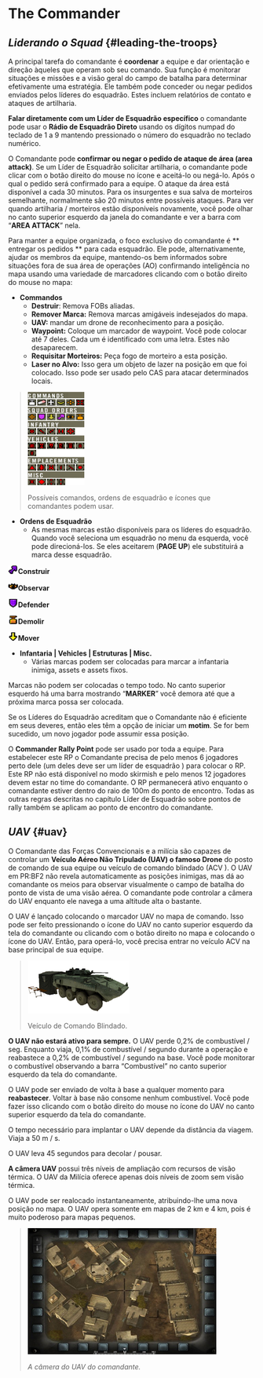 # The Commander

## _Liderando o Squad_ {#leading-the-troops}

A principal tarefa do comandante é **coordenar** a equipe e dar orientação e direção àqueles que operam sob seu comando. Sua função é monitorar situações e missões e a visão geral do campo de batalha para determinar efetivamente uma estratégia. Ele também pode conceder ou negar pedidos enviados pelos líderes do esquadrão. Estes incluem relatórios de contato e ataques de artilharia.

**Falar diretamente com um Líder de Esquadrão específico** o comandante pode usar o **Rádio de Esquadrão Direto** usando os dígitos numpad do teclado de 1 a 9 mantendo pressionado o número do esquadrão no teclado numérico.

O Comandante pode **confirmar ou negar o pedido de ataque de área \(area attack\)**. Se um Líder de Esquadrão solicitar artilharia, o comandante pode clicar com o botão direito do mouse no ícone e aceitá-lo ou negá-lo. Após o qual o pedido será confirmado para a equipe. O ataque da área está disponível a cada 30 minutos. Para os insurgentes e sua salva de morteiros semelhante, normalmente são 20 minutos entre possíveis ataques. Para ver quando artilharia / morteiros estão disponíveis novamente, você pode olhar no canto superior esquerdo da janela do comandante e ver a barra com “**AREA ATTACK**” nela.

Para manter a equipe organizada, o foco exclusivo do comandante é ** entregar os pedidos ** para cada esquadrão. Ele pode, alternativamente, ajudar os membros da equipe, mantendo-os bem informados sobre situações fora de sua área de operações \(AO\) confirmando inteligência no mapa usando uma variedade de marcadores clicando com o botão direito do mouse no mapa:

* **Commandos**
  * **Destruir**: Remova FOBs aliadas.
  * **Remover Marca:** Remova marcas amigáveis indesejados do mapa.
  * **UAV:** mandar um drone de reconhecimento para a posição.
  * **Waypoint:** Coloque um marcador de waypoint. Você pode colocar até 7 deles. Cada um é identificado com uma letra. Estes não desaparecem.
  * **Requisitar Morteiros:** Peça fogo de morteiro a esta posição.
  * **Laser no Alvo:** Isso gera um objeto de lazer na posição em que foi colocado. Isso pode ser usado pelo CAS para atacar determinados locais.

> ![](../assets/commands.png)
>
> Possíveis comandos, ordens de esquadrão e ícones que comandantes podem usar.

* **Ordens de Esquadrão**
  * As mesmas marcas estão disponíveis para os líderes do esquadrão. Quando você seleciona um esquadrão no menu da esquerda, você pode direcioná-los. Se eles aceitarem \(**PAGE UP**\) ele substituirá a marca desse esquadrão.

![](../assets/build.png)**Construir** 

![](../assets/observe.png)**Observar**

![](../assets/defendmarker.png)**Defender** 

![](../assets/demolish.png)**Demolir** 

![](../assets/move.png)**Mover**

* **Infantaria \| Vehicles \| Estruturas \| Misc.**
  * Várias marcas podem ser colocadas para marcar a infantaria inimiga, assets e assets fixos.

Marcas não podem ser colocadas o tempo todo. No canto superior esquerdo há uma barra mostrando “**MARKER**” você demora até que a próxima marca possa ser colocada.

Se os Líderes do Esquadrão acreditam que o Comandante não é eficiente em seus deveres, então eles têm a opção de iniciar um **motim**. Se for bem sucedido, um novo jogador pode assumir essa posição.

O **Commander Rally Point** pode ser usado por toda a equipe. Para estabelecer este RP o Comandante precisa de pelo menos 6 jogadores perto dele \(um deles deve ser um líder de esquadrão \) para colocar o RP. Este RP não está disponível no modo skirmish e pelo menos 12 jogadores devem estar no time do comandante. O RP permanecerá ativo enquanto o comandante estiver dentro do raio de 100m do ponto de encontro. Todas as outras regras descritas no capítulo Líder de Esquadrão sobre pontos de rally também se aplicam ao ponto de encontro do comandante.

## _UAV_ {#uav}

O Comandante das Forças Convencionais e a milícia são capazes de controlar um **Veículo Aéreo Não Tripulado \(UAV\) o famoso Drone** do posto de comando de sua equipe ou veículo de comando blindado \(ACV \). O UAV em PR:BF2 não revela automaticamente as posições inimigas, mas dá ao comandante os meios para observar visualmente o campo de batalha do ponto de vista de uma visão aérea. O comandante pode controlar a câmera do UAV enquanto ele navega a uma altitude alta o bastante.

O UAV é lançado colocando o marcador UAV no mapa de comando. Isso pode ser feito pressionando o ícone do UAV no canto superior esquerdo da tela do comandante ou clicando com o botão direito no mapa e colocando o ícone do UAV. Então, para operá-lo, você precisa entrar no veículo ACV na base principal de sua equipe.

> ![](../assets/acvv.png)
>
> Veículo de Comando Blindado.

**O UAV não estará ativo para sempre.** O UAV perde 0,2% de combustível / seg. Enquanto viaja, 0,1% de combustível / segundo durante a operação e reabastece a 0,2% de combustível / segundo na base. Você pode monitorar o combustível observando a barra “Combustível” no canto superior esquerdo da tela do comandante.

O UAV pode ser enviado de volta à base a qualquer momento para **reabastecer**. Voltar à base não consome nenhum combustível. Você pode fazer isso clicando com o botão direito do mouse no ícone do UAV no canto superior esquerdo da tela do comandante.

O tempo necessário para implantar o UAV depende da distância da viagem. Viaja a 50 m / s.

O UAV leva 45 segundos para decolar / pousar.

**A câmera UAV** possui três níveis de ampliação com recursos de visão térmica. O UAV da Milícia oferece apenas dois níveis de zoom sem visão térmica.

O UAV pode ser realocado instantaneamente, atribuindo-lhe uma nova posição no mapa. O UAV opera somente em mapas de 2 km e 4 km, pois é muito poderoso para mapas pequenos.

> ![](../assets/uav.png)
>
> _A câmera do UAV do comandante._

